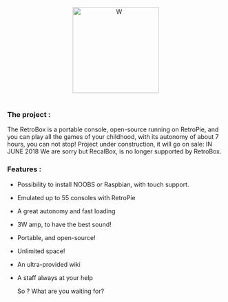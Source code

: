 <div align="center" color="#0094D2">
	<img src="https://stoneset.pw/images/retrobox.jpg" height="200" alt="W" /><br><br>
    </div>

### The project : 

The RetroBox is a portable console, open-source running on RetroPie, and you can play all the games of your childhood, with its autonomy of about 7 hours, you can not stop!
Project under construction, it will go on sale: IN JUNE 2018
We are sorry but RecalBox, is no longer supported by RetroBox.

### Features :

- Possibility to install NOOBS or Raspbian, with touch support.
- Emulated up to 55 consoles with RetroPie
- A great autonomy and fast loading
- 3W amp, to have the best sound!
- Portable, and open-source!
- Unlimited space!
- An ultra-provided wiki
- A staff always at your help
 
  So ? What are you waiting for?
